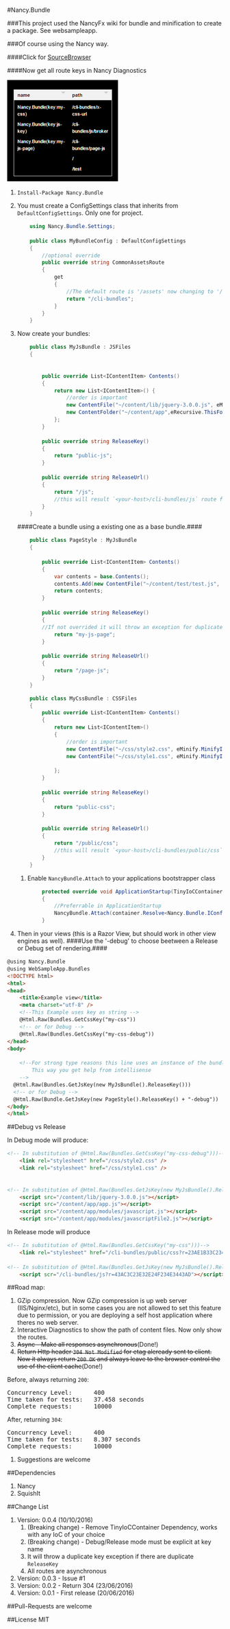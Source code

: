 #Nancy.Bundle

###This project used the NancyFx wiki for bundle and minification to create a package. See websampleapp. 

###Of course using the Nancy way.

####Click for [SourceBrowser](http://sourcebrowser.io/Browse/leonibr/Nancy.Bundle.git/)

####Now get all route keys in Nancy Diagnostics

<img src="nancy-diagnostic-routes.png">

1. `Install-Package Nancy.Bundle`

1. You must create a ConfigSettings class that inherits from `DefaultConfigSettings`. Only one for project.
	```c#
		using Nancy.Bundle.Settings;

		public class MyBundleConfig : DefaultConfigSettings
		{
			//optional override
			public override string CommonAssetsRoute
			{
				get
				{
					//The default route is '/assets' now changing to '/cli-bundles'
					return "/cli-bundles";
				}
			}
		}
	```
1. Now create your bundles:
	```c#
		public class MyJsBundle : JSFiles
		{


			public override List<IContentItem> Contents()
			{
				return new List<IContentItem>() {
					//order is important
					new ContentFile("~/content/lib/jquery-3.0.0.js", eMinify.DoNotMinifyIt),
					new ContentFolder("~/content/app",eRecursive.ThisFolderAndChildrenFolders, eMinify.MinifyIt)
				};
			}

			public override string ReleaseKey()
			{
				return "public-js";
			}

			public override string ReleaseUrl()
			{
				return "/js";
				//this will result `<your-host>/cli-bundles/js` route for js
			}
		}
	```
	####Create a bundle using a existing one as a base bundle.####

	```c#
		public class PageStyle : MyJsBundle
		{

			public override List<IContentItem> Contents()
			{
				var contents = base.Contents();
				contents.Add(new ContentFile("~/content/test/test.js", eMinify.MinifyIt));
				return contents;
			}

			public override string ReleaseKey()
			{
			//If not overrided it will throw an exception for duplicate key. Because the `MyJsBundle.ReleaseKey` is aleready stored.
				return "my-js-page";
			}

			public override string ReleaseUrl()
			{
				return "/page-js";
			}
		}
	```

	```c#
		public class MyCssBundle : CSSFiles
		{
			public override List<IContentItem> Contents()
			{
				return new List<IContentItem>()
				{
					//order is important
					new ContentFile("~/css/style2.css", eMinify.MinifyIt),
					new ContentFile("~/css/style1.css", eMinify.MinifyIt)

				};
			}

			public override string ReleaseKey()
			{
				return "public-css";
			}

			public override string ReleaseUrl()
			{
				return "/public/css";
				//this will result `<your-host>/cli-bundles/public/css` route for css
			}
		}
	```
	1. Enable `NancyBundle.Attach` to your applications bootstrapper class

	```c#
			protected override void ApplicationStartup(TinyIoCContainer container, IPipelines pipelines)
			{
				//Preferrable in ApplicationStartup			
				NancyBundle.Attach(container.Resolve<Nancy.Bundle.IConfigSettings>);
			}
	```

1. Then in your views (this is a Razor View, but should work in other view engines as well).
####Use the '-debug' to choose beetween a Release or Debug set of rendering.####

```html
@using Nancy.Bundle
@using WebSampleApp.Bundles
<!DOCTYPE html>
<html>
<head>
	<title>Example view</title>
	<meta charset="utf-8" />
	<!--This Example uses key as string -->
	@Html.Raw(Bundles.GetCssKey("my-css"))
	<!-- or for Debug -->
	@Html.Raw(Bundles.GetCssKey("my-css-debug"))
</head>
<body>

	<!--For strong type reasons this line uses an instance of the bundle to get the key
	    This way you get help from intellisense
	-->
  @Html.Raw(Bundles.GetJsKey(new MyJsBundle().ReleaseKey()))
  <!-- or for Debug -->
  @Html.Raw(Bundle.GetJsKey(new PageStyle().ReleaseKey() + "-debug"))
</body>
</html>
```

##Debug vs Release

In Debug mode will produce:
```html
<!-- In substitution of @Html.Raw(Bundles.GetCssKey("my-css-debug")))-->
	<link rel="stylesheet" href="/css/style2.css" />
	<link rel="stylesheet" href="/css/style1.css" />

	
<!-- In substitution of @Html.Raw(Bundles.GetJsKey(new MyJsBundle().ReleaseKey() + "-debug")-->
	<script src="/content/lib/jquery-3.0.0.js"></script>
	<script src="/content/app/app.js"></script>
	<script src="/content/app/modules/javascript.js"></script>
	<script src="/content/app/modules/javascriptFile2.js"></script>
```

In Release mode will produce

```html
<!-- In substitution of @Html.Raw(Bundles.GetCssKey("my-css")))-->
	<link rel="stylesheet" href="/cli-bundles/public/css?r=23AE1B33C234C23E3B09673C" />

<!-- In substitution of @Html.Raw(Bundles.GetJsKey(new MyJsBundle().ReleaseKey())-->
	<script scr="/cli-bundles/js?r=43AC3C23E32E24F234E3443AD"></script>
```
	
##Road map: 
1.  GZip compression. Now GZip compression is up web server (IIS/Nginx/etc), but in some cases you are not allowed to set this feature due to permission, or you are deploying a self host application where theres no web server.
1.  Interactive Diagnostics to show the path of content files. Now only show the routes.
1.  <s>Async - Make all responses asynchronous</s>(Done!) 
1.  <s>Return Http header `304 Not Modified` for etag aleready sent to client. Now it always return `200 OK` and always leave to the browser control the use of the client cache</s>(Done!)

Before, always returning `200`:
<pre>
Concurrency Level:	    400
Time taken for tests:   37.458 seconds
Complete requests:		10000
</pre>

After, returning `304`:
<pre>
Concurrency Level:      400
Time taken for tests:   8.307 seconds
Complete requests:	    10000
</pre>
1.  Suggestions are welcome

##Dependencies

1. Nancy 
1. SquishIt

##Change List

1. Version: 0.0.4 (10/10/2016)
	1. (Breaking change) - Remove TinyIoCContainer Dependency, works with any IoC of your choice
	1. (Breaking change) - Debug/Release mode must be explicit at key name
	1. It will throw a duplicate key exception if there are duplicate `ReleaseKey`
	1. All routes are asynchronous 
1. Version: 0.0.3 - Issue #1
1. Version: 0.0.2 - Return 304 (23/06/2016)
1. Version: 0.0.1 - First release (20/06/2016)

##Pull-Requests are welcome

##License
	MIT
